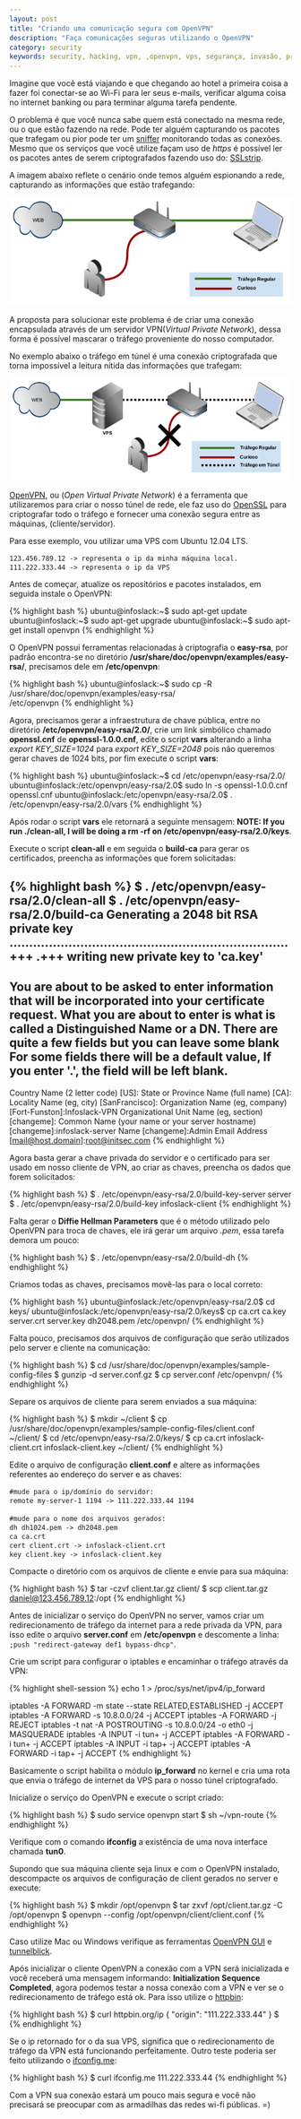 ```yaml
---
layout: post
title: "Criando uma comunicação segura com OpenVPN"
description: "Faça comunicações seguras utilizando o OpenVPN"
category: security
keywords: security, hacking, vpn, ,openvpn, vps, segurança, invasão, privacidade, túnel, criptografia
---
```


Imagine que você está viajando e que chegando ao hotel a primeira coisa a fazer
foi conectar-se ao Wi-Fi para ler seus e-mails, verificar alguma coisa no internet
banking ou para terminar alguma tarefa pendente.

O problema é que você nunca sabe quem está conectado na mesma rede, ou o que estão
fazendo na rede. Pode ter alguém capturando os pacotes que trafegam ou pior pode ter
um [sniffer](http://en.wikipedia.org/wiki/Packet_analyzer) monitorando todas as
conexões. Mesmo que os serviços que você utilize façam uso de *https* é possível
ler os pacotes antes de serem criptografados fazendo uso do: [SSLstrip](https://pypi.python.org/pypi/sslstrip).

A imagem abaixo reflete o cenário onde temos alguém espionando a rede, capturando
as informações que estão trafegando:

![Acesso inseguro](/images/vpn-01.png)

A proposta para solucionar este problema é de criar uma conexão encapsulada através
de um servidor VPN(*Virtual Private Network*), dessa forma é possível mascarar o tráfego
proveniente do nosso computador.

No exemplo abaixo o tráfego em túnel é uma conexão criptografada que torna impossível
a leitura nítida das informações que trafegam:

![Acesso seguro](/images/vpn-02.png)

[OpenVPN](http://openvpn.net/), ou (*Open Virtual Private Network*) é a ferramenta
que utilizaremos para criar o nosso túnel de rede, ele faz uso do [OpenSSL](https://www.openssl.org/)
para criptografar todo o tráfego e fornecer uma conexão segura entre as máquinas,
(cliente/servidor).

Para esse exemplo, vou utilizar uma VPS com Ubuntu 12.04 LTS.

    123.456.789.12 -> representa o ip da minha máquina local.
    111.222.333.44 -> representa o ip da VPS

Antes de começar, atualize os repositórios e pacotes instalados, em seguida instale
o OpenVPN:

{% highlight bash %}
ubuntu@infoslack:~$ sudo apt-get update
ubuntu@infoslack:~$ sudo apt-get upgrade
ubuntu@infoslack:~$ sudo apt-get install openvpn
{% endhighlight %}

O OpenVPN possui ferramentas relacionadas à criptografia o **easy-rsa**, por padrão
encontra-se no diretório **/usr/share/doc/openvpn/examples/easy-rsa/**, precisamos
dele em **/etc/openvpn**:

{% highlight bash %}
ubuntu@infoslack:~$ sudo cp -R /usr/share/doc/openvpn/examples/easy-rsa/ \
/etc/openvpn
{% endhighlight %}

Agora, precisamos gerar a infraestrutura de chave pública, entre no diretório
**/etc/openvpn/easy-rsa/2.0/**, crie um link simbólico chamado **openssl.cnf** de
**openssl-1.0.0.cnf**, edite o script **vars** alterando a linha
*export KEY_SIZE=1024* para *export KEY_SIZE=2048* pois não queremos gerar chaves
de 1024 bits, por fim execute o script **vars**:

{% highlight bash %}
ubuntu@infoslack:~$ cd /etc/openvpn/easy-rsa/2.0/
ubuntu@infoslack:/etc/openvpn/easy-rsa/2.0$ sudo ln -s openssl-1.0.0.cnf \
openssl.cnf
ubuntu@infoslack:/etc/openvpn/easy-rsa/2.0$ . /etc/openvpn/easy-rsa/2.0/vars
{% endhighlight %}

Após rodar o script **vars** ele retornará a seguinte mensagem:
**NOTE: If you run ./clean-all, I will be doing a rm -rf on /etc/openvpn/easy-rsa/2.0/keys**.

Execute o script **clean-all** e em seguida o **build-ca** para gerar os certificados,
preencha as informações que forem solicitadas:

{% highlight bash %}
$ . /etc/openvpn/easy-rsa/2.0/clean-all
$ . /etc/openvpn/easy-rsa/2.0/build-ca
Generating a 2048 bit RSA private key
.......................................................................+++
.+++
writing new private key to 'ca.key'
-----
You are about to be asked to enter information that will be incorporated
into your certificate request.
What you are about to enter is what is called a Distinguished Name or a DN.
There are quite a few fields but you can leave some blank
For some fields there will be a default value,
If you enter '.', the field will be left blank.
-----
Country Name (2 letter code) [US]:
State or Province Name (full name) [CA]:
Locality Name (eg, city) [SanFrancisco]:
Organization Name (eg, company) [Fort-Funston]:Infoslack-VPN
Organizational Unit Name (eg, section) [changeme]:
Common Name (your name or your server hostname) [changeme]:infoslack-server
Name [changeme]:Admin
Email Address [mail@host.domain]:root@initsec.com
{% endhighlight %}

Agora basta gerar a chave privada do servidor e o certificado para ser usado em
nosso cliente de VPN, ao criar as chaves, preencha os dados que forem solicitados:

{% highlight bash %}
$ . /etc/openvpn/easy-rsa/2.0/build-key-server server
$ . /etc/openvpn/easy-rsa/2.0/build-key infoslack-client
{% endhighlight %}

Falta gerar o **Diffie Hellman Parameters** que é o método utilizado pelo OpenVPN
para troca de chaves, ele irá gerar um arquivo *.pem*, essa tarefa demora um pouco:

{% highlight bash %}
$ . /etc/openvpn/easy-rsa/2.0/build-dh
{% endhighlight %}

Criamos todas as chaves, precisamos movê-las para o local correto:

{% highlight bash %}
ubuntu@infoslack:/etc/openvpn/easy-rsa/2.0$ cd keys/
ubuntu@infoslack:/etc/openvpn/easy-rsa/2.0/keys$ cp ca.crt ca.key \
server.crt server.key dh2048.pem /etc/openvpn/
{% endhighlight %}

Falta pouco, precisamos dos arquivos de configuração que serão utilizados pelo
server e cliente na comunicação:

{% highlight bash %}
$ cd /usr/share/doc/openvpn/examples/sample-config-files
$ gunzip -d server.conf.gz
$ cp server.conf /etc/openvpn/
{% endhighlight %}

Separe os arquivos de cliente para serem enviados a sua máquina:

{% highlight bash %}
$ mkdir ~/client
$ cp /usr/share/doc/openvpn/examples/sample-config-files/client.conf \
~/client/
$ cd /etc/openvpn/easy-rsa/2.0/keys/
$ cp ca.crt infoslack-client.crt infoslack-client.key ~/client/
{% endhighlight %}

Edite o arquivo de configuração **client.conf** e altere as informações
referentes ao endereço do server e as chaves:

    #mude para o ip/domínio do servidor:
    remote my-server-1 1194 -> 111.222.333.44 1194

    #mude para o nome dos arquivos gerados:
    dh dh1024.pem -> dh2048.pem
    ca ca.crt
    cert client.crt -> infoslack-client.crt
    key client.key -> infoslack-client.key

Compacte o diretório com os arquivos de cliente e envie para sua máquina:

{% highlight bash %}
$ tar -czvf client.tar.gz client/
$ scp client.tar.gz daniel@123.456.789.12:/opt
{% endhighlight %}

Antes de inicializar o serviço do OpenVPN no server, vamos criar um
redirecionamento de tráfego da internet para a rede privada da VPN, para isso
edite o arquivo **server.conf** em **/etc/openvpn** e descomente a linha:
`;push "redirect-gateway def1 bypass-dhcp"`.

Crie um script para configurar o iptables e encaminhar o tráfego através da VPN:

{% highlight shell-session %}
echo 1 > /proc/sys/net/ipv4/ip_forward

iptables -A FORWARD -m state --state RELATED,ESTABLISHED -j ACCEPT
iptables -A FORWARD -s 10.8.0.0/24 -j ACCEPT
iptables -A FORWARD -j REJECT
iptables -t nat -A POSTROUTING -s 10.8.0.0/24 -o eth0 -j MASQUERADE
iptables -A INPUT -i tun+ -j ACCEPT
iptables -A FORWARD -i tun+ -j ACCEPT
iptables -A INPUT -i tap+ -j ACCEPT
iptables -A FORWARD -i tap+ -j ACCEPT
{% endhighlight %}

Basicamente o script habilita o módulo **ip_forward** no kernel e cria uma rota
que envia o tráfego de internet da VPS para o nosso túnel criptografado.

Inicialize o serviço do OpenVPN e execute o script criado:

{% highlight bash %}
$ sudo service openvpn start
$ sh ~/vpn-route
{% endhighlight %}

Verifique com o comando **ifconfig** a existência de uma nova interface chamada
**tun0**.

Supondo que sua máquina cliente seja linux e com o OpenVPN instalado,
descompacte os arquivos de configuração de client gerados no server e execute:

{% highlight bash %}
$ mkdir /opt/openvpn
$ tar zxvf /opt/client.tar.gz -C /opt/openvpn
$ openvpn --config /opt/openvpn/client/client.conf
{% endhighlight %}

Caso utilize Mac ou Windows verifique as ferramentas [OpenVPN GUI](http://openvpn.se/)
e [tunnelblick](https://code.google.com/p/tunnelblick/).

Após inicializar o cliente OpenVPN a conexão com a VPN será inicializada e você
receberá uma mensagem informando:
**Initialization Sequence Completed**, agora podemos testar a nossa conexão com
a VPN e ver se o redirecionamento de tráfego está ok. Para isso utilize o [httpbin](https://github.com/kennethreitz/httpbin):

{% highlight bash %}
$ curl httpbin.org/ip
{
  "origin": "111.222.333.44"
}
$
{% endhighlight %}

Se o ip retornado for o da sua VPS, significa que o redirecionamento de tráfego
da VPN está funcionando perfeitamente. Outro teste poderia ser feito utilizando o
[ifconfig.me](http://ifconfig.me/):

{% highlight bash %}
$ curl ifconfig.me
111.222.333.44
{% endhighlight %}

Com a VPN sua conexão estará um pouco mais segura e você não precisará se
preocupar com as armadilhas das redes wi-fi públicas. =)
